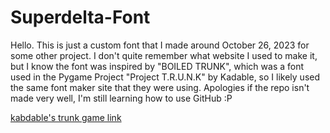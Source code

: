 # Superdelta-Font

Hello. This is just a custom font that I made around October 26, 2023 for some other project.
I don't quite remember what website I used to make it, but I know the font was inspired by "BOILED TRUNK", which was a font used
in the Pygame Project "Project T.R.U.N.K" by Kadable, so I likely used the same font maker site that they were using. 
Apologies if the repo isn't made very well, I'm still learning how to use GitHub :P

[kabdable's trunk game link](https://kadable.itch.io/project-trunk)


